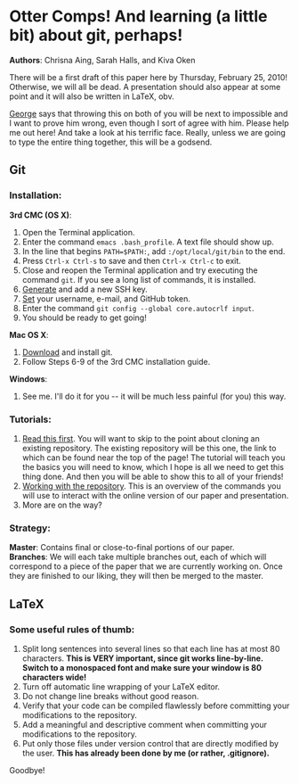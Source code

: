 # Otter Comps!  And learning (a little bit) about git, perhaps!
**Authors**: Chrisna Aing, Sarah Halls, and Kiva Oken  

There will be a first draft of this paper here by Thursday, February 25, 2010!
Otherwise, we will all be dead.  A presentation should also appear at some point
and it will also be written in LaTeX, obv.  

[George] says that throwing this on both of you will be next to impossible and I
want to prove him wrong, even though I sort of agree with him.  Please help me
out here!  And take a look at his terrific face.  Really, unless we are going to
type the entire thing together, this will be a godsend.

## Git

### Installation:

**3rd CMC (OS X)**:

1. Open the Terminal application.
2. Enter the command `emacs .bash_profile`.  A text file should show up.
3. In the line that begins `PATH=$PATH:`, add `:/opt/local/git/bin` to the end.
4. Press `Ctrl-x Ctrl-s` to save and then `Ctrl-x Ctrl-c` to exit.
5. Close and reopen the Terminal application and try executing the command 
   `git`.  If you see a long list of commands, it is installed.
6. [Generate] and add a new SSH key.
7. [Set] your username, e-mail, and GitHub token.
8. Enter the command `git config --global core.autocrlf input`.
9. You should be ready to get going!

**Mac OS X**:

1. [Download] and install git.
2. Follow Steps 6-9 of the 3rd CMC installation guide.

**Windows**:

1. See me.  I'll do it for you -- it will be much less painful (for you) this
   way.

### Tutorials:

1. [Read this first].  You will want to skip to the point about cloning an
   existing repository.  The existing repository will be this one, the link to
   which can be found near the top of the page!  The tutorial will teach you the
   basics you will need to know, which I hope is all we need to get this thing
   done.  And then you will be able to show this to all of your friends!
2. [Working with the repository].  This is an overview of the commands you will
   use to interact with the online version of our paper and presentation.
3. More are on the way?

### Strategy:

**Master**: Contains final or close-to-final portions of our paper.  
**Branches**: We will each take multiple branches out, each of which will
correspond to a piece of the paper that we are currently working on.  Once they
are finished to our liking, they will then be merged to the master.

## LaTeX

### Some useful rules of thumb:

1. Split long sentences into several lines so that each line has at most 80
   characters.  **This is VERY important, since git works line-by-line.  Switch
   to a monospaced font and make sure your window is 80 characters wide!**
2. Turn off automatic line wrapping of your LaTeX editor.
3. Do not change line breaks without good reason.
4. Verify that your code can be compiled flawlessly before committing your
   modifications to the repository.
5. Add a meaningful and descriptive comment when committing your modifications
   to the repository.
6. Put only those files under version control that are directly modified by the
   user.  **This has already been done by me (or rather, .gitignore).**

Goodbye!

[George]: http://drp.ly/pzye4+
[Generate]: http://help.github.com/mac-key-setup/
[Set]: http://help.github.com/git-email-settings/
[Download]: http://tinyurl.com/ydyjqva
[Read this first]: http://learn.github.com/p/setup.html
[Working with the repository]: http://help.github.com/remotes
